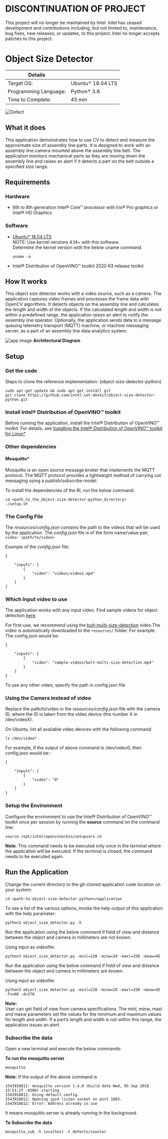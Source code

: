 # DISCONTINUATION OF PROJECT #
This project will no longer be maintained by Intel.
Intel has ceased development and contributions including, but not limited to, maintenance, bug fixes, new releases, or updates, to this project.
Intel no longer accepts patches to this project.
# Object Size Detector

| Details            |              |
|-----------------------|---------------|
| Target OS:            |  Ubuntu\* 18.04 LTS   |
| Programming Language: |  Python* 3.6 |
| Time to Complete:     |  45 min     |

![Defect](./docs/images/defect.png)

## What it does
This application demonstrates how to use CV to detect and measure the approximate size of assembly line parts. It is designed to work with an assembly line camera mounted above the assembly line belt. The application monitors mechanical parts as they are moving down the assembly line and raises an alert if it detects a part on the belt outside a specified size range.

## Requirements

### Hardware
* 6th to 8th generation Intel® Core™ processor with Iris® Pro graphics or Intel® HD Graphics

### Software
* [Ubuntu\* 18.04 LTS](http://releases.ubuntu.com/18.04/)<br>
   NOTE: Use kernel versions 4.14+ with this software.<br> 
    Determine the kernel version with the below uname command. 
    ```
    uname -a
    ```
  
* Intel® Distribution of OpenVINO™ toolkit 2020 R3 release toolkit

## How It works

This object size detector works with a video source, such as a camera. The application captures video frames and processes the frame data with OpenCV algorithms. It detects objects on the assembly line and calculates the length and width of the objects. If the calculated length and width is not within a predefined range, the application raises an alert to notify the assembly line operator. Optionally, the application sends data to a message queuing telemetry transport (MQTT) machine, or machine messaging server, as a part of an assembly line data analytics system.

![app image](./docs/images/architectural_diagram.png)
**Architectural Diagram**

## Setup

### Get the code

Steps to clone the reference implementation: (object-size-detector-python)

    sudo apt-get update && sudo apt-get install git
    git clone https://github.com/intel-iot-devkit/object-size-detector-python.git
    
### Install Intel® Distribution of OpenVINO™ toolkit
Before running the application, install the Intel® Distribution of OpenVINO™ toolkit. For details, see [Installing the Intel® Distribution of OpenVINO™ toolkit for Linux*](https://software.intel.com/en-us/openvino-toolkit/choose-download/free-download-linux)

### Other dependencies
#### Mosquitto*
Mosquitto is an open source message broker that implements the MQTT protocol. The MQTT protocol provides a lightweight method of carrying out messaging using a publish/subscribe model.

To install the dependencies of the RI, run the below command:
   ```
   cd <path_to_the_object-size-detector-python_directory>
   ./setup.sh
   ```
### The Config File

The _resources/config.json_ contains the path to the videos that will be used by the application.
The _config.json_ file is of the form name/value pair, `video: <path/to/video>`   

Example of the _config.json_ file:

```
{

    "inputs": [
	    {
            "video": "videos/video1.mp4"
        }
    ]
}
```

### Which Input video to use

The application works with any input video. Find sample videos for object detection [here](https://github.com/intel-iot-devkit/sample-videos/).  

For first-use, we recommend using the [bolt-multi-size-detection](https://github.com/intel-iot-devkit/sample-videos/blob/master/bolt-multi-size-detection.mp4) video.The video is automatically downloaded to the `resources/` folder.
For example: <br>
The config.json would be:

```
{

    "inputs": [
	    {
            "video": "sample-videos/bolt-multi-size-detection.mp4"
        }
    ]
}
```
To use any other video, specify the path in config.json file

### Using the Camera instead of video

Replace the path/to/video in the _resources/config.json_  file with the camera ID, where the ID is taken from the video device (the number X in /dev/videoX).   

On Ubuntu, list all available video devices with the following command:

```
ls /dev/video*
```

For example, if the output of above command is /dev/video0, then config.json would be::

```
{

    "inputs": [
	    {
            "video": "0"
        }
    ]
}
```

### Setup the Environment

Configure the environment to use the Intel® Distribution of OpenVINO™ toolkit once per session by running the **source** command on the command line:
```
source /opt/intel/openvino/bin/setupvars.sh
```
__Note__: This command needs to be executed only once in the terminal where the application will be executed. If the terminal is closed, the command needs to be executed again.

## Run the Application

Change the current directory to the git-cloned application code location on your system:
```
cd <path-to-object-size-detector-python>/application
```

To see a list of the various options, invoke the help output of this application with the help parameter:
```
python3 object_size_detector.py -h
```

Run the application using the below command if field of view and distance between the object and camera in millimeters are not known. 

Using input as videofile:
```
python3 object_size_detector.py -minl=228 -minw=28 -maxl=250 -maxw=45
``` 
Run the application using the below command if field of view and distance between the object and camera in millimeters are known. 

Using input as videofile:
```
python3 object_size_detector.py -minl=228 -minw=28 -maxl=250 -maxw=45 -fv=60 -d=370
``` 
**Note:**<br>
User can get field of view from camera specifications. The minl, minw, maxl and maxw parameters set the values for the minimum and maximum values for length and width. If a part’s length and width is not within this range, the application issues an alert.

### Subscribe the data

Open a new terminal and execute the below commands:

**To run the mosquitto server**
```
mosquitto
```
**Note:** If the output of the above command is
```
1543918812: mosquitto version 1.4.8 (build date Wed, 05 Sep 2018 15:51:27 -0300) starting
1543918812: Using default config.
1543918812: Opening ipv4 listen socket on port 1883.
1543918812: Error: Address already in use
```
It means mosquitto server is already running in the background.<br>

**To Subscribe the data**
```
mosquitto_sub -h localhost -t defects/counter
```

